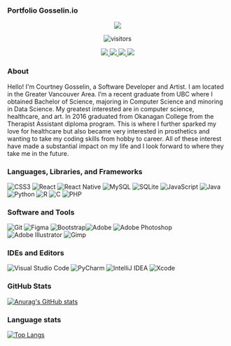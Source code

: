 ### Portfolio Gosselin.io 
<div align="center">
<a href="http://gosselin.io">
  <img src="https://user-images.githubusercontent.com/37649170/117605447-8e4bfa80-b10c-11eb-94c3-9bfba2dbc6dc.png"/>
</a>
</div>
<div align="center">

  ![visitors](https://visitor-badge.glitch.me/badge?page_id=${CourtneyGosselin}${CourtneyGosselin})
  
</div>

  <div align="center" >
    <a href="https://gitlab.com/CourtneyGosselin">
      <img src="https://user-images.githubusercontent.com/37649170/117609449-e71f9100-b114-11eb-9ad7-45c8a4668a6f.png"/>
    </a>
    <a href="https://github.com/CourtneyGosselin">
      <img src="https://user-images.githubusercontent.com/37649170/117609457-ea1a8180-b114-11eb-93a0-5cbb582be3cb.png"/>
    </a>
    <a href="https://www.linkedin.com/in/courtneygosselin/">
      <img src="https://user-images.githubusercontent.com/37649170/117607965-f94c0000-b111-11eb-8d0d-117e56bcd586.png"/>
    </a>
    <a href="https://www.instagram.com/courtney.gosselin/">
      <img src="https://user-images.githubusercontent.com/37649170/117608050-2698ae00-b112-11eb-8c0e-7d82b7591566.png" />
    </a>

  </div>
  
  
### About

Hello! I'm Courtney Gosselin, a Software Developer and Artist. I am located in the Greater Vancouver Area. I’m a recent graduate from UBC where I obtained Bachelor of Science, majoring in Computer Science and minoring in Data Science. My greatest interested are in computer science, healthcare, and art. In 2016 graduated from Okanagan College from the Therapist Assistant diploma program. This is where I further sparked my love for healthcare but also became very interested in prosthetics and wanting to take my coding skills from hobby to career. All of these interest have made a substantial impact on my life and I look forward to where they take me in the future.

 
### Languages, Libraries, and Frameworks

<div style="align:center>
<img alt="HTML5" src="https://img.shields.io/badge/html5-%23E34F26.svg?&style=for-the-badge&logo=html5&logoColor=white"/>
<img alt="CSS3" src="https://img.shields.io/badge/css3-%231572B6.svg?&style=for-the-badge&logo=css3&logoColor=white"/>
<img alt="React" src="https://img.shields.io/badge/react-%2320232a.svg?&style=for-the-badge&logo=react&logoColor=%2361DAFB"/>
<img alt="React Native" src="https://img.shields.io/badge/react_native-%2320232a.svg?&style=for-the-badge&logo=react&logoColor=%2361DAFB"/>
<img alt="MySQL" src="https://img.shields.io/badge/mysql-%2300f.svg?&style=for-the-badge&logo=mysql&logoColor=white"/>
<img alt="SQLite" src ="https://img.shields.io/badge/sqlite-%2307405e.svg?&style=for-the-badge&logo=sqlite&logoColor=white"/>
<img alt="JavaScript" src="https://img.shields.io/badge/javascript-%23323330.svg?&style=for-the-badge&logo=javascript&logoColor=%23F7DF1E"/>
<img alt="Java" src="https://img.shields.io/badge/java-%23ED8B00.svg?&style=for-the-badge&logo=java&logoColor=white"/>
<img alt="Python" src="https://img.shields.io/badge/python-%2314354C.svg?&style=for-the-badge&logo=python&logoColor=white"/>
<img alt="R" src="https://img.shields.io/badge/r-%23276DC3.svg?&style=for-the-badge&logo=r&logoColor=white"/>
<img alt="C" src="https://img.shields.io/badge/c-%2300599C.svg?&style=for-the-badge&logo=c&logoColor=white"/>
<img alt="PHP" src="https://img.shields.io/badge/php-%23777BB4.svg?&style=for-the-badge&logo=php&logoColor=white"/>
</div>

### Software and Tools
<div style="align=center">
<img alt="Git" src="https://img.shields.io/badge/git-%23F05033.svg?&style=for-the-badge&logo=git&logoColor=white"/>
<img alt="Figma" src="https://img.shields.io/badge/figma-%23F24E1E.svg?&style=for-the-badge&logo=figma&logoColor=white"/>
<img alt="Bootstrap" src="https://img.shields.io/badge/bootstrap-%23563D7C.svg?&style=for-the-badge&logo=bootstrap&logoColor=white"/><img alt="Adobe" src="https://img.shields.io/badge/adobe-%23FF0000.svg?&style=for-the-badge&logo=adobe&logoColor=white"/>
<img alt="Adobe Photoshop" src="https://img.shields.io/badge/adobephotoshop-%2331A8FF.svg?&style=for-the-badge&logo=adobephotoshop&logoColor=white"/>
<img alt="Adobe Illustrator" src="https://img.shields.io/badge/adobeillustrator-%23FF9A00.svg?&style=for-the-badge&logo=adobeillustrator&logoColor=white"/>
<img alt="Gimp" src=https://img.shields.io/badge/gimp-5C5543?style=for-the-badge&logo=gimp&logoColor=white" />
</div>

### IDEs and Editors
<div style="align=center">
<img alt="Visual Studio Code" src="https://img.shields.io/badge/VisualStudioCode-0078d7.svg?&style=for-the-badge&logo=visual-studio-code&logoColor=white"/>
<img alt="PyCharm" src="https://img.shields.io/badge/PyCharm-000000.svg?&style=for-the-badge&logo=PyCharm&logoColor=white"/>
 <img alt="IntelliJ IDEA" src="https://img.shields.io/badge/IntelliJIDEA-000000.svg?&style=for-the-badge&logo=intellij-idea&logoColor=white"/>
<img alt="Xcode" src="https://img.shields.io/badge/Xcode-007ACC?style=for-the-badge&logo=Xcode&logoColor=white"/>
 </div>



### GitHub Stats

[![Anurag's GitHub stats](https://github-readme-stats.vercel.app/api?username=CourtneyGosselin&count_private=true&show_icons=true)](https://github.com/CourtneyGosselin/github-readme-stats)

### Language stats

[![Top Langs](https://github-readme-stats.vercel.app/api/top-langs/?username=CourtneyGosselin&langs_count=8&layout=compact)](https://github.com/CourtneyGosselin/github-readme-stats)


<!--
**CourtneyGosselin/CourtneyGosselin** is a ✨ _special_ ✨ repository because its `README.md` (this file) appears on your GitHub profile.

Here are some ideas to get you started:

- 🔭 I’m currently working on ...
- 🌱 I’m currently learning ...
- 👯 I’m looking to collaborate on ...
- 🤔 I’m looking for help with ...
- 💬 Ask me about ...
- 📫 How to reach me: ...
- 😄 Pronouns: ...
- ⚡ Fun fact: ...
-->
